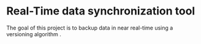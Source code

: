 # Real-Time data synchronization tool 
The goal of this project is to backup data in near real-time using a versioning algorithm . 
